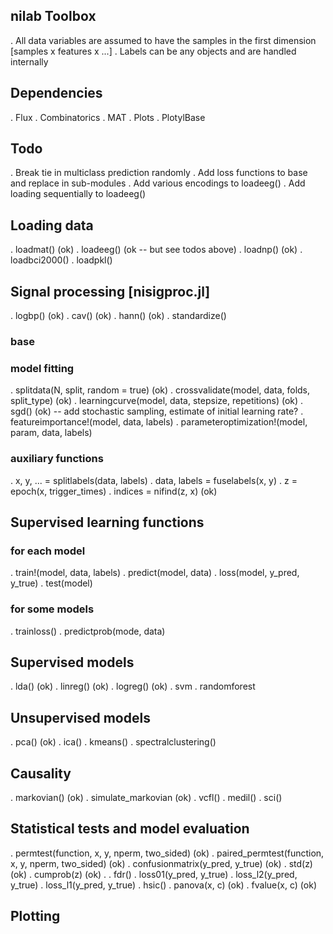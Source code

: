 ## nilab Toolbox

. All data variables are assumed to have the samples in the first dimension [samples x features x ...]
. Labels can be any objects and are handled internally

## Dependencies
. Flux
. Combinatorics
. MAT
. Plots
. PlotylBase

## Todo
. Break tie in multiclass prediction randomly
. Add loss functions to base and replace in sub-modules
. Add various encodings to loadeeg()
. Add loading sequentially to loadeeg()

## Loading data

. loadmat() (ok)
. loadeeg() (ok -- but see todos above)
. loadnp() (ok)
. loadbci2000()
. loadpkl()

## Signal processing [nisigproc.jl]

. logbp() (ok)
. cav() (ok)
. hann() (ok)
. standardize()

### base

### model fitting

. splitdata(N, split, random = true) (ok)
. crossvalidate(model, data, folds, split_type) (ok)
. learningcurve(model, data, stepsize, repetitions) (ok)
. sgd() (ok) -- add stochastic sampling, estimate of initial learning rate?
. featureimportance!(model, data, labels)
. parameteroptimization!(model, param, data, labels)

### auxiliary functions

. x, y, ... = splitlabels(data, labels)
. data, labels = fuselabels(x, y)
. z = epoch(x, trigger_times)
. indices = nifind(z, x) (ok)

## Supervised learning functions

### for each model

. train!(model, data, labels)
. predict(model, data)
. loss(model, y_pred, y_true)
. test(model)

### for some models
. trainloss()
. predictprob(mode, data)

## Supervised models

. lda() (ok)
. linreg() (ok)
. logreg() (ok)
. svm
. randomforest

## Unsupervised models

. pca() (ok)
. ica()
. kmeans()
. spectralclustering()

## Causality

. markovian() (ok)
. simulate_markovian (ok)
. vcfl()
. medil()
. sci()

## Statistical tests and model evaluation

. permtest(function, x, y, nperm, two_sided) (ok)
. paired_permtest(function, x, y, nperm, two_sided) (ok)
. confusionmatrix(y_pred, y_true) (ok)
. std(z) (ok)
. cumprob(z) (ok)
. 
. fdr()
. loss01(y_pred, y_true)
. loss_l2(y_pred, y_true)
. loss_l1(y_pred, y_true)
. hsic()
. panova(x, c) (ok)
. fvalue(x, c) (ok)

## Plotting
